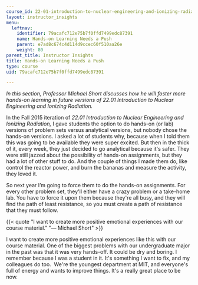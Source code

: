 ```yaml
---
course_id: 22-01-introduction-to-nuclear-engineering-and-ionizing-radiation-fall-2015
layout: instructor_insights
menu:
  leftnav:
    identifier: 79acafc712e75b7f0ffd7499edc87391
    name: Hands-on Learning Needs a Push
    parent: e7ad8c674c4d114d9ccec60f510aa26e
    weight: 80
parent_title: Instructor Insights
title: Hands-on Learning Needs a Push
type: course
uid: 79acafc712e75b7f0ffd7499edc87391

---
```


_In this section, Professor Michael Short discusses how he will foster more hands-on learning in future versions of 22.01 Introduction to Nuclear Engineering and Ionizing Radiation._

In the Fall 2015 iteration of _22.01 Introduction to Nuclear Engineering and Ionizing Radiation,_ I gave students the option to do hands-on (or lab) versions of problem sets versus analytical versions, but nobody chose the hands-on versions. I asked a lot of students why, because when I told them this was going to be available they were super excited. But then in the thick of it, every week, they just decided to go analytical because it's safer. They were still jazzed about the possibility of hands-on assignments, but they had a lot of other stuff to do. And the couple of things I made them do, like control the reactor power, and burn the bananas and measure the activity, they loved it.

So next year I’m going to force them to do the hands-on assignments. For every other problem set, they'll either have a crazy problem or a take-home lab. You have to force it upon them because they're all busy, and they will find the path of least resistance, so you must create a path of resistance that they must follow.

{{< quote "I want to create more positive emotional experiences with our course material." "— Michael Short" >}}

I want to create more positive emotional experiences like this with our course material. One of the biggest problems with our undergraduate major in the past was that it was very hands-off. It could be dry and boring. I remember because I was a student in it. It's something I want to fix, and my colleagues do too.  We're the youngest department at MIT, and everyone's full of energy and wants to improve things. It's a really great place to be now.